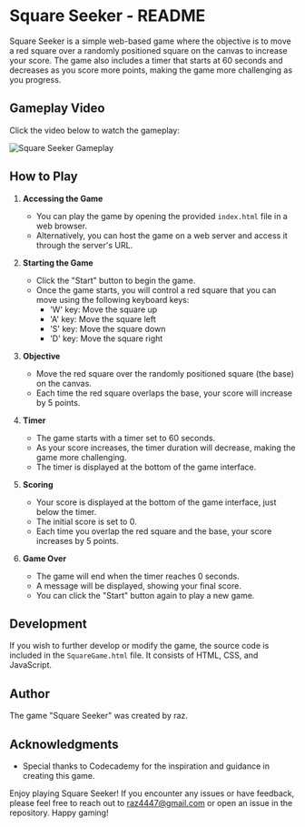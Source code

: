 
# Square Seeker - README

Square Seeker is a simple web-based game where the objective is to move a red square over a randomly positioned square on the canvas to increase your score. The game also includes a timer that starts at 60 seconds and decreases as you score more points, making the game more challenging as you progress.

## Gameplay Video

Click the video below to watch the gameplay:

![Square Seeker Gameplay](https://github.com/RazElbaz/Square-Seeker/blob/main/square_game.gif)

## How to Play

1. **Accessing the Game**
   - You can play the game by opening the provided `index.html` file in a web browser.
   - Alternatively, you can host the game on a web server and access it through the server's URL.

2. **Starting the Game**
   - Click the "Start" button to begin the game.
   - Once the game starts, you will control a red square that you can move using the following keyboard keys:
     - 'W' key: Move the square up
     - 'A' key: Move the square left
     - 'S' key: Move the square down
     - 'D' key: Move the square right

3. **Objective**
   - Move the red square over the randomly positioned square (the base) on the canvas.
   - Each time the red square overlaps the base, your score will increase by 5 points.

4. **Timer**
   - The game starts with a timer set to 60 seconds.
   - As your score increases, the timer duration will decrease, making the game more challenging.
   - The timer is displayed at the bottom of the game interface.

5. **Scoring**
   - Your score is displayed at the bottom of the game interface, just below the timer.
   - The initial score is set to 0.
   - Each time you overlap the red square and the base, your score increases by 5 points.

6. **Game Over**
   - The game will end when the timer reaches 0 seconds.
   - A message will be displayed, showing your final score.
   - You can click the "Start" button again to play a new game.

## Development

If you wish to further develop or modify the game, the source code is included in the `SquareGame.html` file. It consists of HTML, CSS, and JavaScript.


## Author

The game "Square Seeker" was created by raz.



## Acknowledgments

- Special thanks to Codecademy for the inspiration and guidance in creating this game.

Enjoy playing Square Seeker! If you encounter any issues or have feedback, please feel free to reach out to raz4447@gmail.com or open an issue in the repository. Happy gaming!
